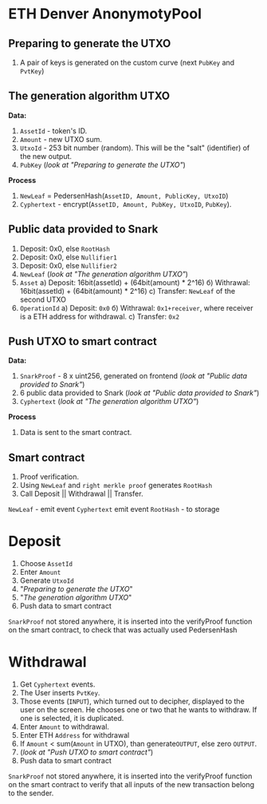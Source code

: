 # ETH Denver AnonymotyPool

## Preparing to generate the UTXO 
1. A pair of keys is generated on the custom curve (next `PubKey` and `PvtKey`) 

## The generation algorithm UTXO 
**Data:**  
1. `AssetId` - token's ID. 
2. `Amount` - new UTXO sum. 
3. `UtxoId` - 253 bit number (random). This will be the "salt" (identifier) of the new output. 
4. `PubKey` (*look at "Preparing to generate the UTXO"*) 

**Process** 
1. `NewLeaf` = PedersenHash(`AssetID, Amount, PublicKey, UtxoID`) 
2. `Cyphertext` - encrypt(`AssetID, Amount, PubKey, UtxoID`, `PubKey`). 

## Public data provided to Snark 
1. Deposit: 0x0, else `RootHash` 
2. Deposit: 0x0, else `Nullifier1` 
3. Deposit: 0x0, else `Nullifier2` 
4. `NewLeaf` (*look at  "The generation algorithm UTXO"*) 
5. `Asset` 
    а) Deposit: 16bit(assetId) + (64bit(amount) * 2^16) 
    б) Withrawal: 16bit(assetId) + (64bit(amount) * 2^16) 
    c) Transfer: `NewLeaf` of the second UTXO 
6. `OperationId`
    a) Deposit: `0x0`
    б) Withrawal: `0x1+receiver`, where receiver is a ETH address for withdrawal.
    с) Transfer: `0x2`
    
## Push UTXO to smart contract
**Data:** 
1. `SnarkProof` - 8 x uint256, generated on frontend (*look at "Public data provided to Snark"*)
2. 6 public data provided to Snark (*look at "Public data provided to Snark"*)
3. `Cyphertext` (*look at  "The generation algorithm UTXO"*)

**Process**
1. Data is sent to the smart contract.

## Smart contract
1. Proof verification.
2. Using `NewLeaf` and `right merkle proof` generates `RootHash`
3. Call Deposit || Withdrawal || Transfer.

`NewLeaf` - emit event
`Cyphertext` emit event
`RootHash` - to storage

# Deposit 
1. Choose `AssetId`
2. Enter `Amount`
3. Generate `UtxoId`
4. "*Preparing to generate the UTXO*"
5. "*The generation algorithm UTXO*"
6. Push data to smart contract

`SnarkProof` not stored anywhere, it is inserted into the verifyProof function on the smart contract, to check that was actually used PedersenHash


# Withdrawal
1. Get `Cyphertext` events.
2. The User inserts `PvtKey`.
3. Those events (`INPUT`), which turned out to decipher, displayed to the user on the screen. He chooses one or two that he wants to withdraw. If one is selected, it is duplicated.
4. Enter `Amount` to withdrawal.
5. Enter ETH `Address` for withdrawal
6. If `Amount` < sum(`Amount` in UTXO), than generate`OUTPUT`, else zero `OUTPUT`.
7. (*look at "Push UTXO to smart contract"*)
8. Push data to smart contract

`SnarkProof` not stored anywhere, it is inserted into the verifyProof function on the smart contract to verify that all inputs of the new transaction belong to the sender.

